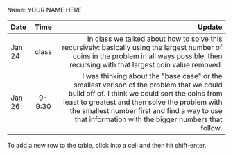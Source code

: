Name: YOUR NAME HERE

| Date   |  Time  |                                                                                                                                                                                                                                                                                               Update |
|:-------|:------:|-----------------------------------------------------------------------------------------------------------------------------------------------------------------------------------------------------------------------------------------------------------------------------------------------------:|
| Jan 24 | class  |                                                                                                        In class we talked about how to solve this recursively: basically using the largest number of coins in the problem in all ways possible, then recursing with that largest coin value removed. |
| Jan 26 | 9-9:30 | I was thinking about the "base case" or the smallest verison of the problem that we could build off of. I think we could sort the coins from least to greatest and then solve the problem with the smallest number first and find a way to use that information with the bigger numbers that follow. |


To add a new row to the table, click into a cell and then hit shift-enter.